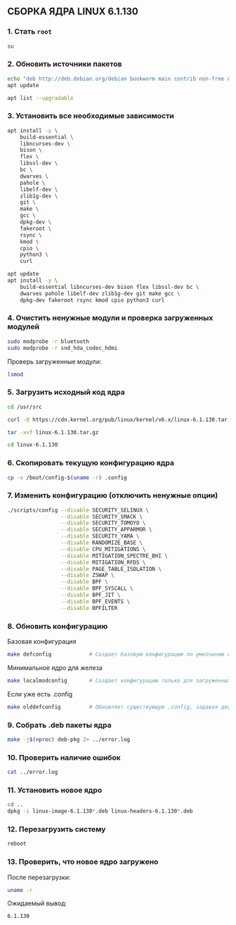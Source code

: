 ## **СБОРКА ЯДРА LINUX 6.1.130**

### 1. Стать `root`

```bash
su
```

### 2. Обновить источники пакетов

```bash
echo "deb http://deb.debian.org/debian bookworm main contrib non-free non-free-firmware" > /etc/apt/sources.list
apt update
```

```bash
apt list --upgradable
```

### 3. Установить все необходимые зависимости

```bash
apt install -y \
    build-essential \
    libncurses-dev \
    bison \
    flex \
    libssl-dev \
    bc \
    dwarves \
    pahole \
    libelf-dev \
    zlib1g-dev \
    git \
    make \
    gcc \
    dpkg-dev \
    fakeroot \
    rsync \
    kmod \
    cpio \
    python3 \
    curl
```

```bash
apt update
apt install -y \
    build-essential libncurses-dev bison flex libssl-dev bc \
    dwarves pahole libelf-dev zlib1g-dev git make gcc \
    dpkg-dev fakeroot rsync kmod cpio python3 curl
```


### 4. Очистить ненужные модули и проверка загруженных модулей

```bash
sudo modprobe -r bluetooth
sudo modprobe -r snd_hda_codec_hdmi
```

Проверь загруженные модули:

```bash
lsmod
```

### 5. Загрузить исходный код ядра

```bash
cd /usr/src
```

```bash
curl -O https://cdn.kernel.org/pub/linux/kernel/v6.x/linux-6.1.130.tar.gz
```

```bash
tar -xvf linux-6.1.130.tar.gz
```

```bash
cd linux-6.1.130
```

### 6. Скопировать текущую конфигурацию ядра

```bash
cp -v /boot/config-$(uname -r) .config
```

### 7. Изменить конфигурацию (отключить ненужные опции)

```bash
./scripts/config --disable SECURITY_SELINUX \
                 --disable SECURITY_SMACK \
                 --disable SECURITY_TOMOYO \
                 --disable SECURITY_APPARMOR \
                 --disable SECURITY_YAMA \
                 --disable RANDOMIZE_BASE \
                 --disable CPU_MITIGATIONS \
                 --disable MITIGATION_SPECTRE_BHI \
                 --disable MITIGATION_RFDS \
                 --disable PAGE_TABLE_ISOLATION \
                 --disable ZSWAP \
                 --disable BPF \
                 --disable BPF_SYSCALL \
                 --disable BPF_JIT \
                 --disable BPF_EVENTS \
                 --disable BPFILTER
```

### 8. Обновить конфигурацию

Базовая конфигурация

```bash
make defconfig            # Создает базовую конфигурацию по умолчанию от разработчиков ядра.
```

Минимальное ядро для железа

```bash
make localmodconfig       # Создает конфигурацию только для загруженных модулей текущей системы (минималистичная)
```

Если уже есть .config

```bash
make olddefconfig         # Обновляет существующую .config, задавая дефолтные значения для новых параметров.
```

### 9. Собрать .deb пакеты ядра

```bash
make -j$(nproc) deb-pkg 2> ../error.log
```

### 10. Проверить наличие ошибок

```bash
cat ../error.log
```

### 11. Установить новое ядро

```bash
cd ..
dpkg -i linux-image-6.1.130*.deb linux-headers-6.1.130*.deb
```

 ### 12. Перезагрузить систему

```bash
reboot
```

### 13. Проверить, что новое ядро загружено

После перезагрузки:

```bash
uname -r
```

Ожидаемый вывод:

```
6.1.130
```
